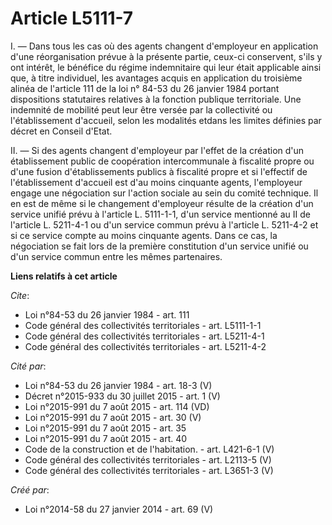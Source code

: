 # Article L5111-7

I. ― Dans tous les cas où des agents changent d'employeur en application d'une réorganisation prévue à la présente partie,
ceux-ci conservent, s'ils y ont intérêt, le bénéfice du régime indemnitaire qui leur était applicable ainsi que, à titre
individuel, les avantages acquis en application du troisième alinéa de l'article 111 de la loi n° 84-53 du 26 janvier 1984
portant dispositions statutaires relatives à la fonction publique territoriale. Une indemnité de mobilité peut leur être
versée par la collectivité ou l'établissement d'accueil, selon les modalités etdans les limites définies par décret en
Conseil d'Etat. 

II. ― Si des agents changent d'employeur par l'effet de la création d'un établissement public de coopération intercommunale à
fiscalité propre ou d'une fusion d'établissements publics à fiscalité propre et si l'effectif de l'établissement d'accueil
est d'au moins cinquante agents, l'employeur engage une négociation sur l'action sociale au sein du comité technique. Il en
est de même si le changement d'employeur résulte de la création d'un service unifié prévu à l'article L. 5111-1-1, d'un
service mentionné au II de l'article L. 5211-4-1 ou d'un service commun prévu à l'article L. 5211-4-2 et si ce service compte
au moins cinquante agents. Dans ce cas, la négociation se fait lors de la première constitution d'un service unifié ou d'un
service commun entre les mêmes partenaires.

**Liens relatifs à cet article**

_Cite_:

  - Loi n°84-53 du 26 janvier 1984 - art. 111
  - Code général des collectivités territoriales - art. L5111-1-1
  - Code général des collectivités territoriales - art. L5211-4-1
  - Code général des collectivités territoriales - art. L5211-4-2

_Cité par_:

  - Loi n°84-53 du 26 janvier 1984 - art. 18-3 (V)
  - Décret n°2015-933 du 30 juillet 2015 - art. 1 (V)
  - Loi n°2015-991 du 7 août 2015 - art. 114 (VD)
  - Loi n°2015-991 du 7 août 2015 - art. 30 (V)
  - Loi n°2015-991 du 7 août 2015 - art. 35
  - Loi n°2015-991 du 7 août 2015 - art. 40
  - Code de la construction et de l'habitation. - art. L421-6-1 (V)
  - Code général des collectivités territoriales - art. L2113-5 (V)
  - Code général des collectivités territoriales - art. L3651-3 (V)

_Créé par_:

  - Loi n°2014-58 du 27 janvier 2014 - art. 69 (V)
